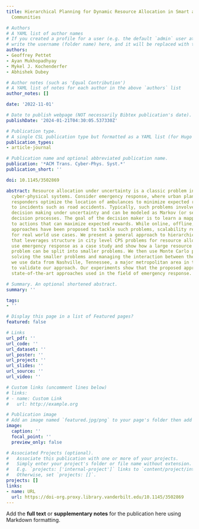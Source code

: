 ```yaml
---
title: Hierarchical Planning for Dynamic Resource Allocation in Smart and Connected
  Communities

# Authors
# A YAML list of author names
# If you created a profile for a user (e.g. the default `admin` user at `content/authors/admin/`), 
# write the username (folder name) here, and it will be replaced with their full name and linked to their profile.
authors:
- Geoffrey Pettet
- Ayan Mukhopadhyay
- Mykel J. Kochenderfer
- Abhishek Dubey

# Author notes (such as 'Equal Contribution')
# A YAML list of notes for each author in the above `authors` list
author_notes: []

date: '2022-11-01'

# Date to publish webpage (NOT necessarily Bibtex publication's date).
publishDate: '2024-01-21T04:30:05.537330Z'

# Publication type.
# A single CSL publication type but formatted as a YAML list (for Hugo requirements).
publication_types:
- article-journal

# Publication name and optional abbreviated publication name.
publication: '*ACM Trans. Cyber-Phys. Syst.*'
publication_short: ''

doi: 10.1145/3502869

abstract: Resource allocation under uncertainty is a classic problem in city-scale
  cyber-physical systems. Consider emergency response, where urban planners and first
  responders optimize the location of ambulances to minimize expected response times
  to incidents such as road accidents. Typically, such problems involve sequential
  decision making under uncertainty and can be modeled as Markov (or semi-Markov)
  decision processes. The goal of the decision maker is to learn a mapping from states
  to actions that can maximize expected rewards. While online, offline, and decentralized
  approaches have been proposed to tackle such problems, scalability remains a challenge
  for real world use cases. We present a general approach to hierarchical planning
  that leverages structure in city level CPS problems for resource allocation. We
  use emergency response as a case study and show how a large resource allocation
  problem can be split into smaller problems. We then use Monte Carlo planning for
  solving the smaller problems and managing the interaction between them. Finally,
  we use data from Nashville, Tennessee, a major metropolitan area in the United States,
  to validate our approach. Our experiments show that the proposed approach outperforms
  state-of-the-art approaches used in the field of emergency response.

# Summary. An optional shortened abstract.
summary: ''

tags:
- ''

# Display this page in a list of Featured pages?
featured: false

# Links
url_pdf: ''
url_code: ''
url_dataset: ''
url_poster: ''
url_project: ''
url_slides: ''
url_source: ''
url_video: ''

# Custom links (uncomment lines below)
# links:
# - name: Custom Link
#   url: http://example.org

# Publication image
# Add an image named `featured.jpg/png` to your page's folder then add a caption below.
image:
  caption: ''
  focal_point: ''
  preview_only: false

# Associated Projects (optional).
#   Associate this publication with one or more of your projects.
#   Simply enter your project's folder or file name without extension.
#   E.g. `projects: ['internal-project']` links to `content/project/internal-project/index.md`.
#   Otherwise, set `projects: []`.
projects: []
links:
- name: URL
  url: https://doi-org.proxy.library.vanderbilt.edu/10.1145/3502869
---
```


Add the **full text** or **supplementary notes** for the publication here using Markdown formatting.
